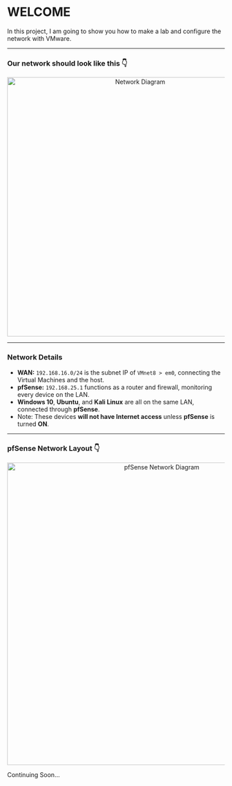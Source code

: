 # WELCOME

In this project, I am going to show you how to make a lab and configure the network with VMware.

---

### Our network should look like this 👇

<p align="center">
  <img src="https://github.com/user-attachments/assets/73a1ea38-87c6-48e3-81df-c7bd885950d1" alt="Network Diagram" width="600">
</p>

---

### Network Details

- **WAN:** `192.168.16.0/24` is the subnet IP of `VMnet8 > em0`, connecting the Virtual Machines and the host.  
- **pfSense:** `192.168.25.1` functions as a router and firewall, monitoring every device on the LAN.
- **Windows 10**, **Ubuntu**, and **Kali Linux** are all on the same LAN, connected through **pfSense**.  
- Note: These devices **will not have Internet access** unless **pfSense** is turned **ON**.


---

### pfSense Network Layout 👇

<p align="center">
  <img src="https://github.com/user-attachments/assets/4563aad6-39bf-4b5f-b2a5-01aa7ba3ea97" alt="pfSense Network Diagram" width="700">
</p>

Continuing Soon...
